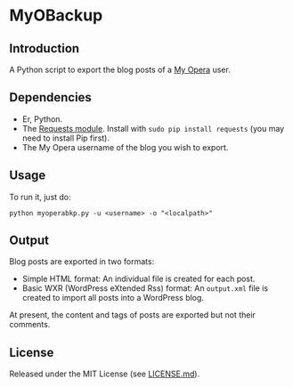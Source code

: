 # MyOBackup

## Introduction

A Python script to export the blog posts of a [My Opera](http://my.opera.com/) user.

## Dependencies

- Er, Python.
- The [Requests module](http://kennethreitz.org/exposures/requests). Install with `sudo pip install requests` (you may need to install Pip first).
- The My Opera username of the blog you wish to export.

## Usage

To run it, just do:

    python myoperabkp.py -u <username> -o "<localpath>"

## Output

Blog posts are exported in two formats:

- Simple HTML format: An individual file is created for each post.
- Basic WXR (WordPress eXtended Rss) format: An `output.xml` file is created to import all posts into a WordPress blog.

At present, the content and tags of posts are exported but not their comments.

## License

Released under the MIT License (see [LICENSE.md](LICENSE.md)).